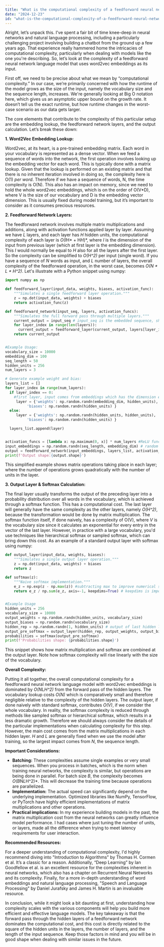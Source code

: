 ```yaml
---
title: "What is the computational complexity of a feedforward neural network language model using word2vec?"
date: "2024-12-23"
id: "what-is-the-computational-complexity-of-a-feedforward-neural-network-language-model-using-word2vec"
---
```


Alright, let’s unpack this. I've spent a fair bit of time knee-deep in neural networks and natural language processing, including a particularly challenging project involving building a chatbot from the ground up a few years ago. That experience really hammered home the intricacies of computational complexity, particularly when dealing with models like the one you're describing. So, let’s look at the complexity of a feedforward neural network language model that uses word2vec embeddings as its input.

First off, we need to be precise about what we mean by “computational complexity.” In our case, we’re primarily concerned with how the runtime of the model grows as the size of the input, namely the vocabulary size and the sequence length, increases. We're generally looking at Big O notation here, which gives us an asymptotic upper bound on the growth rate. It doesn’t tell us the exact runtime, but how runtime changes in the worst-case scenario as our data gets larger.

The core elements that contribute to the complexity of this particular setup are the embedding lookup, the feedforward network layers, and the output calculation. Let’s break these down:

**1. Word2Vec Embedding Lookup:**

Word2vec, at its heart, is a pre-trained embedding matrix. Each word in your vocabulary is represented as a dense vector. When we feed a sequence of words into the network, the first operation involves looking up the embedding vector for each word. This is typically done with a matrix lookup. Given that the lookup is performed on an existing matrix and that there is no inherent iteration involved in doing so, the complexity here is O(1) *per word*. Therefore if we have a sequence of words, N, the time complexity is O(N). This also has an impact on memory, since we need to hold the whole word2vec embeddings, which is on the order of O(V*D), where V is the size of our vocabulary and D is the embedding vector dimension. This is usually fixed during model training, but it’s important to consider as it consumes precious resources.

**2. Feedforward Network Layers:**

The feedforward network involves multiple matrix multiplications and additions, along with activation functions applied layer by layer. Assuming we have *L* layers, and each layer has *H* hidden units, the computational complexity of each layer is *O(I*H* + H*H*)*, where *I* is the dimension of the input from previous layer (which at first layer is the embedding dimension). This *I* would normally be equal to *H* also for all the layers after the first layer. So the complexity can be simplified to *O(H^2)* per input (single word). If you have a sequence of *N* words as input, and *L* number of layers, the overall complexity of the feedforward operation, in the worst case, becomes *O(N * L * H^2)*. Let's illustrate with a Python snippet using numpy:

```python
import numpy as np

def feedforward_layer(input_data, weights, biases, activation_func):
    """Simulates a single feedforward layer operation."""
    z = np.dot(input_data, weights) + biases
    return activation_func(z)

def feedforward_network(input_seq, layers, activation_funcs):
    """Simulates the full forward pass through multiple layers."""
    current_output = input_seq # input_seq is the embedded sequence, shape (N, D)
    for layer_index in range(len(layers)):
      current_output = feedforward_layer(current_output, layers[layer_index]['weights'], layers[layer_index]['biases'], activation_funcs[layer_index])
    return current_output


#Example Usage:
vocabulary_size = 10000
embedding_dim = 100
seq_length = 50
hidden_units = 256
num_layers = 3

# Generate example weight and bias:
layers_list = []
for layer_index in range(num_layers):
  if layer_index == 0:
    #first layer, input comes from embeddings which has the dimension embedding_dim
     layer = {'weights': np.random.randn(embedding_dim, hidden_units),
          'biases': np.random.randn(hidden_units) }
  else:
     layer = {'weights': np.random.randn(hidden_units, hidden_units),
          'biases': np.random.randn(hidden_units) }

  layers_list.append(layer)


activation_funcs = [lambda x: np.maximum(0, x)] * num_layers #ReLU functions
input_embeddings = np.random.randn(seq_length, embedding_dim) # random input
output = feedforward_network(input_embeddings, layers_list, activation_funcs)
print(f'Output shape:{output.shape}')
```
This simplified example shows matrix operations taking place in each layer; where the number of operations grows quadratically with the number of units in the layer.

**3. Output Layer & Softmax Calculation:**

The final layer usually transforms the output of the preceding layer into a probability distribution over all words in the vocabulary, which is achieved through a softmax function. This has a computational cost. The last layer will generally have the same complexity as the other layers, namely *O(H^2)*, because the transformation would be done by matrix multiplication. The softmax function itself, if done naively, has a complexity of O(V), where *V* is the vocabulary size since it calculates an exponential for every entry in the vector of the last layer. However, in practice with a large vocabulary, you'd use techniques like hierarchical softmax or sampled softmax, which can bring down this cost. As an example of a standard output layer with softmax using numpy:

```python
def output_layer(input_data, weights, biases):
    """Simulates a single output layer operation."""
    z = np.dot(input_data, weights) + biases
    return z

def softmax(z):
    """Naive softmax implementation."""
    e_z = np.exp(z - np.max(z)) #subtracting max to improve numerical stability
    return e_z / np.sum(e_z, axis=-1, keepdims=True) # keepdims is important to maintain shape


#Example Usage
hidden_units = 256
vocabulary_size = 10000
output_weights = np.random.randn(hidden_units, vocabulary_size)
output_biases = np.random.randn(vocabulary_size)
hidden_rep = np.random.randn(1, hidden_units) # output of last hidden layer, batch size 1
output_pre_softmax = output_layer(hidden_rep, output_weights, output_biases)
probabilities = softmax(output_pre_softmax)
print(f'Probabilities shape: {probabilities.shape}')
```

This snippet shows how matrix multiplication and softmax are combined at the output layer. Note how softmax complexity will rise linearly with the size of the vocabulary.

**Overall Complexity:**

Putting it all together, the overall computational complexity for a feedforward neural network language model with word2vec embeddings is dominated by *O(N*L*H^2)* from the forward pass of the hidden layers. The vocabulary lookup costs *O(N)* which is comparatively small and therefore negligible relative to the complexity of the hidden layers. The output layer, if done naively with standard softmax, contributes *O(V)*, if we consider the whole vocabulary. In reality, the softmax complexity is reduced through methods like sampled softmax or hierarchical softmax, which results in a less dramatic growth. Therefore we should always consider the details of the particular implementations when calculating complexity for this step. However, the main cost comes from the matrix multiplications in each hidden layer. *H* and *L* are generally fixed when we use the model after training, so the largest impact comes from *N*, the sequence length.

**Important Considerations:**

*   **Batching:** These complexities assume single examples or very small sequences. When you process in batches, which is the norm when training neural networks, the complexity is similar, but operations are being done in parallel. For batch size *B*, the complexity becomes *O(B*N*L*H^2)*. This will decrease the training time because operations are parallelized.
*   **Implementation:** The actual speed can significantly depend on the underlying implementation. Optimized libraries like NumPy, TensorFlow, or PyTorch have highly efficient implementations of matrix multiplications and other operations.
*   **Practical implications:** In my experience building models in the past, the matrix multiplication cost from the neural networks can greatly influence model performance. I had cases where just tuning the number of units, or layers, made all the difference when trying to meet latency requirements for user interaction.

**Recommended Resources:**

For a deeper understanding of computational complexity, I'd highly recommend diving into "Introduction to Algorithms" by Thomas H. Cormen et al. It’s a classic for a reason. Additionally, “Deep Learning” by Ian Goodfellow et al. is an excellent resource for the complexities inherent in neural networks, which also has a chapter on Recurrent Neural Networks and its complexity. Finally, for a more in-depth understanding of word embeddings and natural language processing, "Speech and Language Processing" by Daniel Jurafsky and James H. Martin is an invaluable resource.

In conclusion, while it might look a bit daunting at first, understanding how complexity scales with the various components will help you build more efficient and effective language models. The key takeaway is that the forward pass through the hidden layers of a feedforward network dominates the computational cost, and this cost is directly related to the square of the hidden units in the layers, the number of layers, and the length of the input sequence. Keep those factors in mind and you will be in good shape when dealing with similar issues in the future.
